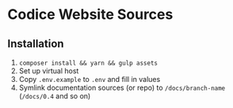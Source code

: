 # Codice Website Sources

## Installation

1. `composer install && yarn && gulp assets`
2. Set up virtual host
3. Copy `.env.example` to `.env` and fill in values
4. Symlink documentation sources (or repo) to `/docs/branch-name` (`/docs/0.4` and so on)

